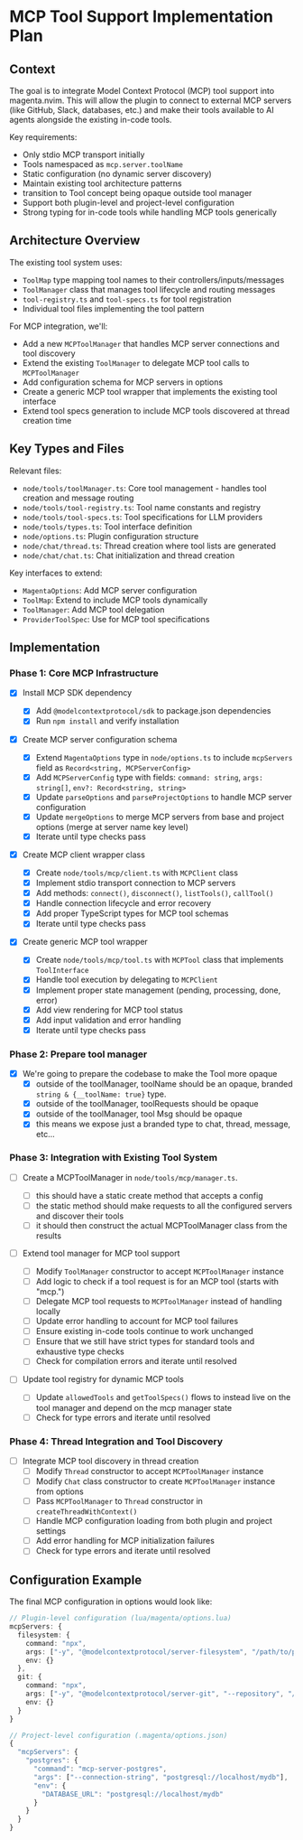 # MCP Tool Support Implementation Plan

## Context

The goal is to integrate Model Context Protocol (MCP) tool support into magenta.nvim. This will allow the plugin to connect to external MCP servers (like GitHub, Slack, databases, etc.) and make their tools available to AI agents alongside the existing in-code tools.

Key requirements:

- Only stdio MCP transport initially
- Tools namespaced as `mcp.server.toolName`
- Static configuration (no dynamic server discovery)
- Maintain existing tool architecture patterns
- transition to Tool concept being opaque outside tool manager
- Support both plugin-level and project-level configuration
- Strong typing for in-code tools while handling MCP tools generically

## Architecture Overview

The existing tool system uses:

- `ToolMap` type mapping tool names to their controllers/inputs/messages
- `ToolManager` class that manages tool lifecycle and routing messages
- `tool-registry.ts` and `tool-specs.ts` for tool registration
- Individual tool files implementing the tool pattern

For MCP integration, we'll:

- Add a new `MCPToolManager` that handles MCP server connections and tool discovery
- Extend the existing `ToolManager` to delegate MCP tool calls to `MCPToolManager`
- Add configuration schema for MCP servers in options
- Create a generic MCP tool wrapper that implements the existing tool interface
- Extend tool specs generation to include MCP tools discovered at thread creation time

## Key Types and Files

Relevant files:

- `node/tools/toolManager.ts`: Core tool management - handles tool creation and message routing
- `node/tools/tool-registry.ts`: Tool name constants and registry
- `node/tools/tool-specs.ts`: Tool specifications for LLM providers
- `node/tools/types.ts`: Tool interface definition
- `node/options.ts`: Plugin configuration structure
- `node/chat/thread.ts`: Thread creation where tool lists are generated
- `node/chat/chat.ts`: Chat initialization and thread creation

Key interfaces to extend:

- `MagentaOptions`: Add MCP server configuration
- `ToolMap`: Extend to include MCP tools dynamically
- `ToolManager`: Add MCP tool delegation
- `ProviderToolSpec`: Use for MCP tool specifications

## Implementation

### Phase 1: Core MCP Infrastructure

- [x] Install MCP SDK dependency

  - [x] Add `@modelcontextprotocol/sdk` to package.json dependencies
  - [x] Run `npm install` and verify installation

- [x] Create MCP server configuration schema

  - [x] Extend `MagentaOptions` type in `node/options.ts` to include `mcpServers` field as `Record<string, MCPServerConfig>`
  - [x] Add `MCPServerConfig` type with fields: `command: string`, `args: string[]`, `env?: Record<string, string>`
  - [x] Update `parseOptions` and `parseProjectOptions` to handle MCP server configuration
  - [x] Update `mergeOptions` to merge MCP servers from base and project options (merge at server name key level)
  - [x] Iterate until type checks pass

- [x] Create MCP client wrapper class

  - [x] Create `node/tools/mcp/client.ts` with `MCPClient` class
  - [x] Implement stdio transport connection to MCP servers
  - [x] Add methods: `connect()`, `disconnect()`, `listTools()`, `callTool()`
  - [x] Handle connection lifecycle and error recovery
  - [x] Add proper TypeScript types for MCP tool schemas
  - [x] Iterate until type checks pass

- [x] Create generic MCP tool wrapper
  - [x] Create `node/tools/mcp/tool.ts` with `MCPTool` class that implements `ToolInterface`
  - [x] Handle tool execution by delegating to `MCPClient`
  - [x] Implement proper state management (pending, processing, done, error)
  - [x] Add view rendering for MCP tool status
  - [x] Add input validation and error handling
  - [x] Iterate until type checks pass

### Phase 2: Prepare tool manager

- [x] We're going to prepare the codebase to make the Tool more opaque
  - [x] outside of the toolManager, toolName should be an opaque, branded `string & {__toolName: true}` type.
  - [x] outside of the toolManager, toolRequests should be opaque
  - [x] outside of the toolManager, tool Msg should be opaque
  - [x] this means we expose just a branded type to chat, thread, message, etc...

### Phase 3: Integration with Existing Tool System

- [ ] Create a MCPToolManager in `node/tools/mcp/manager.ts`.

  - [ ] this should have a static create method that accepts a config
  - [ ] the static method should make requests to all the configured servers and discover their tools
  - [ ] it should then construct the actual MCPToolManager class from the results

- [ ] Extend tool manager for MCP tool support

  - [ ] Modify `ToolManager` constructor to accept `MCPToolManager` instance
  - [ ] Add logic to check if a tool request is for an MCP tool (starts with "mcp.")
  - [ ] Delegate MCP tool requests to `MCPToolManager` instead of handling locally
  - [ ] Update error handling to account for MCP tool failures
  - [ ] Ensure existing in-code tools continue to work unchanged
  - [ ] Ensure that we still have strict types for standard tools and exhaustive type checks
  - [ ] Check for compilation errors and iterate until resolved

- [ ] Update tool registry for dynamic MCP tools
  - [ ] Update `allowedTools` and `getToolSpecs()` flows to instead live on the tool manager and depend on the mcp manager state
  - [ ] Check for type errors and iterate until resolved

### Phase 4: Thread Integration and Tool Discovery

- [ ] Integrate MCP tool discovery in thread creation
  - [ ] Modify `Thread` constructor to accept `MCPToolManager` instance
  - [ ] Modify `Chat` class constructor to create `MCPToolManager` instance from options
  - [ ] Pass `MCPToolManager` to `Thread` constructor in `createThreadWithContext()`
  - [ ] Handle MCP configuration loading from both plugin and project settings
  - [ ] Add error handling for MCP initialization failures
  - [ ] Check for type errors and iterate until resolved

## Configuration Example

The final MCP configuration in options would look like:

```typescript
// Plugin-level configuration (lua/magenta/options.lua)
mcpServers: {
  filesystem: {
    command: "npx",
    args: ["-y", "@modelcontextprotocol/server-filesystem", "/path/to/project"],
    env: {}
  },
  git: {
    command: "npx",
    args: ["-y", "@modelcontextprotocol/server-git", "--repository", "/path/to/repo"],
    env: {}
  }
}

// Project-level configuration (.magenta/options.json)
{
  "mcpServers": {
    "postgres": {
      "command": "mcp-server-postgres",
      "args": ["--connection-string", "postgresql://localhost/mydb"],
      "env": {
        "DATABASE_URL": "postgresql://localhost/mydb"
      }
    }
  }
}
```
